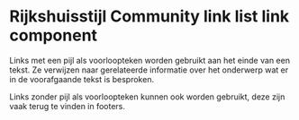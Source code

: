 <!-- @license CC0-1.0 -->

# Rijkshuisstijl Community link list link component

Links met een pijl als voorloopteken worden gebruikt aan het einde van een tekst. Ze verwijzen naar gerelateerde informatie over het onderwerp wat er in de voorafgaande tekst is besproken.

Links zonder pijl als voorloopteken kunnen ook worden gebruikt, deze zijn vaak terug te vinden in footers.
